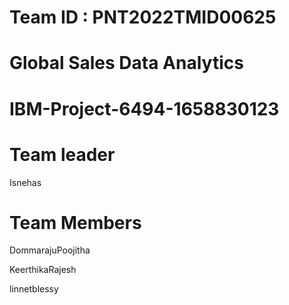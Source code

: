 # Team ID : PNT2022TMID00625
# Global Sales Data Analytics
# IBM-Project-6494-1658830123

# Team leader

Isnehas

# Team Members

DommarajuPoojitha 

KeerthikaRajesh

linnetblessy
